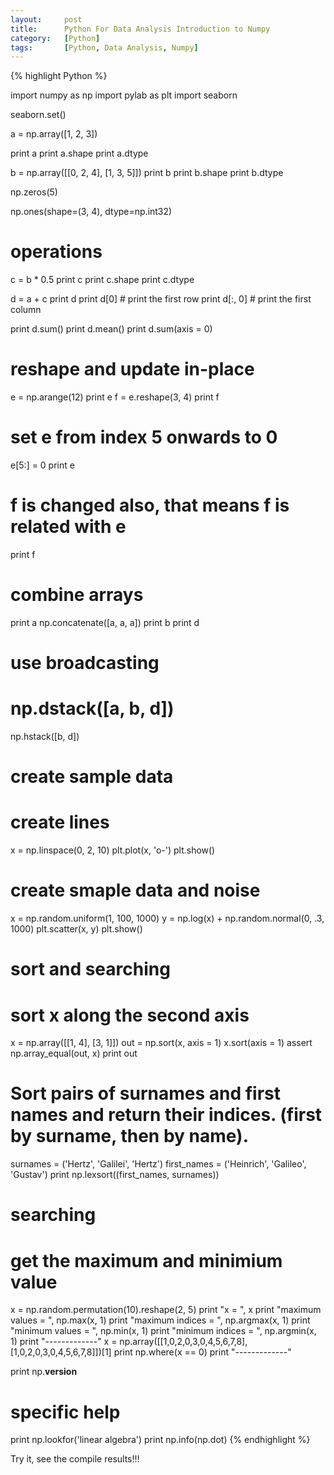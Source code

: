 ```yaml
---
layout:     post
title:      Python For Data Analysis Introduction to Numpy
category:   [Python] 
tags:		[Python, Data Analysis, Numpy]
---
```


{% highlight Python %}

import numpy as np
import pylab as plt
import seaborn

seaborn.set()

a = np.array([1, 2, 3])

print a
print a.shape
print a.dtype

b = np.array([[0, 2, 4], [1, 3, 5]])
print b
print b.shape
print b.dtype

np.zeros(5)

np.ones(shape=(3, 4), dtype=np.int32)

# operations
c = b * 0.5
print c
print c.shape
print c.dtype

d = a + c
print d
print d[0]   # print the first row
print d[:, 0]   # print the first column

print d.sum()
print d.mean()
print d.sum(axis = 0)

# reshape and update in-place
e = np.arange(12)
print e
f = e.reshape(3, 4)
print f
# set e from index 5 onwards to 0
e[5:] = 0
print e
# f is changed also, that means f is related with e
print f

# combine arrays
print a
np.concatenate([a, a, a])
print b
print d
# use broadcasting
# np.dstack([a, b, d])
np.hstack([b, d])


# create sample data
# create lines
x = np.linspace(0, 2, 10)
plt.plot(x, 'o-')
plt.show()
# create smaple data and noise
x = np.random.uniform(1, 100, 1000)
y = np.log(x) + np.random.normal(0, .3, 1000)
plt.scatter(x, y)
plt.show()

#  sort and searching
# sort x along the second axis
x = np.array([[1, 4], [3, 1]])
out = np.sort(x, axis = 1)
x.sort(axis = 1)
assert np.array_equal(out, x)
print out
# Sort pairs of surnames and first names and return their indices. (first by surname, then by name).
surnames =    ('Hertz',    'Galilei', 'Hertz')
first_names = ('Heinrich', 'Galileo', 'Gustav')
print np.lexsort((first_names, surnames))
# searching
# get the maximum and minimium value
x = np.random.permutation(10).reshape(2, 5)
print "x = ", x
print "maximum values = ", np.max(x, 1)
print "maximum indices = ", np.argmax(x, 1)
print "minimum values = ", np.min(x, 1)
print "minimum indices = ", np.argmin(x, 1)
print "-------------"
x = np.array([[1,0,2,0,3,0,4,5,6,7,8], [1,0,2,0,3,0,4,5,6,7,8]])[1]
print np.where(x == 0)
print "-------------"

print np.__version__
# specific help
print np.lookfor('linear algebra')
print np.info(np.dot)
{% endhighlight %}

Try it, see the compile results!!!